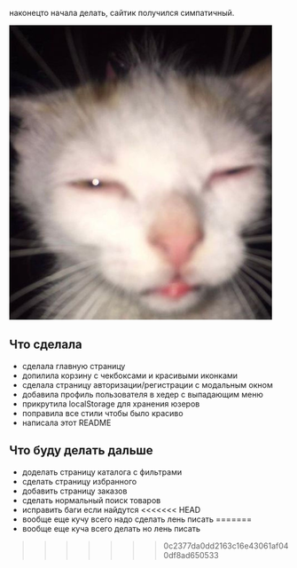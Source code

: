 наконецто начала делать, сайтик получился симпатичный.

![мемчик](src/assets/images/мемчик.jpg)

## Что сделала

- сделала главную страницу
- допилила корзину с чекбоксами и красивыми иконками
- сделала страницу авторизации/регистрации с модальным окном
- добавила профиль пользователя в хедер с выпадающим меню
- прикрутила localStorage для хранения юзеров
- поправила все стили чтобы было красиво
- написала этот README

## Что буду делать дальше

- доделать страницу каталога с фильтрами
- сделать страницу избранного
- добавить страницу заказов
- сделать нормальный поиск товаров
- исправить баги если найдутся
<<<<<<< HEAD
- вообще еще кучу всего надо сделать лень писать
=======
- вообще еще куча всего делать но лень писать
>>>>>>> 0c2377da0dd2163c16e43061af040df8ad650533
